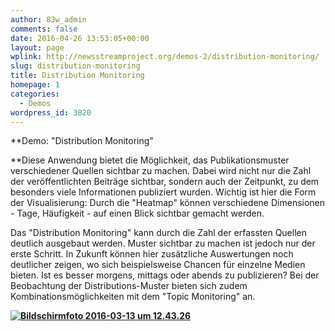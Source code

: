 ```yaml
---
author: 83w_admin
comments: false
date: 2016-04-26 13:53:05+00:00
layout: page
wplink: http://newsstreamproject.org/demos-2/distribution-monitoring/
slug: distribution-monitoring
title: Distribution Monitoring
homepage: 1
categories: 
  - Demos
wordpress_id: 3820
---
```


**Demo: "Distribution Monitoring"

**Diese Anwendung bietet die Möglichkeit, das Publikationsmuster verschiedener Quellen sichtbar zu machen. Dabei wird nicht nur die Zahl der veröffentlichten Beiträge sichtbar, sondern auch der Zeitpunkt, zu dem besonders viele Informationen publiziert wurden. Wichtig ist hier die Form der Visualisierung: Durch die "Heatmap" können verschiedene Dimensionen - Tage, Häufigkeit - auf einen Blick sichtbar gemacht werden.

Das "Distribution Monitoring" kann durch die Zahl der erfassten Quellen deutlich ausgebaut werden. Muster sichtbar zu machen ist jedoch nur der erste Schritt. In Zukunft können hier zusätzliche Auswertungen noch deutlicher zeigen, wo sich beispielsweise Chancen für einzelne Medien bieten. Ist es besser morgens, mittags oder abends zu publizieren? Bei der Beobachtung der Distributions-Muster bieten sich zudem Kombinationsmöglichkeiten mit dem "Topic Monitoring" an. 

**[![Bildschirmfoto 2016-03-13 um 12.43.26](http://newsstreamproject.org/wp-content/uploads/2016/03/Bildschirmfoto-2016-03-13-um-12.43.26.png)](https://newsstreamproject.org/wp-content/uploads/2016/03/Bildschirmfoto-2016-03-13-um-12.43.26.png)**

